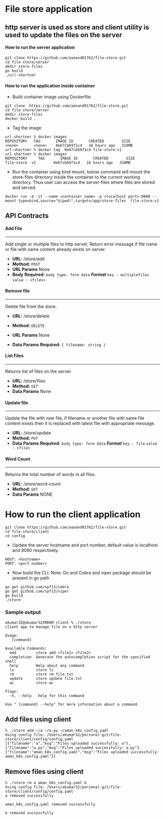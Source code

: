 #  File store application

## http server is used as store and client utility is used to update the files on the server

#### How to run the server application
```
git clone https://github.com/aanand01762/file-store.git
cd file-store/server
mkdir store-files 
go build
./url-shortner
```

#### How to run the application inside container
* Build container image using Dockerfile
```
git clone  https://github.com/aanand01762/file-store.git
cd file-store/server
mkdir store-files 
docker build .
```
* Tag the image
```
url-shortner % docker images
REPOSITORY   TAG       IMAGE ID       CREATED        SIZE
<none>       <none>    0e67cb6971c4   16 hours ago   310MB
url-shortner % docker tag  0e67cb6971c4 file-store:v1
url-shortner % docker images
REPOSITORY     TAG       IMAGE ID       CREATED        SIZE
file-store  v1        0e67cb6971c4   16 hours ago   310MB
```
* Run the container using bind mount, below command will mount the store-files  directory inside the container to the current working directory. Thus user can access the server-files  where files are stored and served. 
```
docker run -d -it --name <container_name> -p <localhost port>:8080 --mount type=bind,source="$(pwd)",target=/app/store-files  file-store:v1
```


## API Contracts

#### Add File
---
  Add single or multiple files to http server, Return error message if file name or file with same content already exists on server.
* **URL:**
  /store/add
* **Method:**
  `POST`
*  **URL Params**
   None
* **Body**
   **Required:**
    `body type: form data`
    ***Format***
     `key : multiplefiles`
     `value : <files>`    
  
#### Remove file
---
  Delete file from the store.
* **URL:**
  /store/delete
* **Method:**
  `DELETE`
  
*  **URL Params**
    None
* **Data Params**
   **Required:**
    `{
        filename: string
      }`
  
  
#### List Files
---
  Returns list of files on the server.
* **URL:**
  /store/files
* **Method:**
  `GET`
* **Data Params**
  None
  
#### Update file
---
  Update the file with new file, if filename or another file with same file content exists then it is replaced with latest file with appropriate message.
* **URL:**
  /store/update
* **Method:**
  `PUT`
* **Data Params**
   **Required:**
    `body type: form data`
    ***Format***
     `key : file`
     `value : <file>`
     
#### Word Count
---
  Returns the total number of words in all files.
* **URL:**
  /store/word-count
* **Method:**
  `GET`
* **Data Params**
   NONE
   
# How to run the client application
```
git clone https://github.com/aanand01762/file-store.git
cd file-store/client
cd config
```
* Update the server hostname and port number, default value is localhost and 8080 respectively.
```
HOST: <hostname>
PORT: <port number>
```
* Now build the CLI. Note: Go and Cobra  and viper package should be present in go path
```
go get github.com/spf13/cobra
go get github.com/spf13/viper
go build
./store 
```

### Sample output
```
akumar32@akumar32XMD6M client % ./store   
client app to manage file on a http server

Usage:
   [command]

Available Commands:
  add         store add <file1> <file2> 
  completion  Generate the autocompletion script for the specified shell
  help        Help about any command
  ls          store ls
  rm          store rm file.txt
  update      store update file.txt
  wc          store wc

Flags:
  -h, --help   help for this command

Use " [command] --help" for more information about a command.
```
## Add files using client 
```
% ./store add ~/a ~/a.py ~/aman_k8s_config.yaml 
Using config file: /Users/akumar32/personal-git/file-store/client/config/config.yaml
[{"filename":"a","msg":"Files uploaded successfully: a"},{"filename":"a.py","msg":"Files uploaded successfully: a.py"},{"filename":"aman_k8s_config.yaml","msg":"Files uploaded successfully: aman_k8s_config.yaml"}]
```
## Remove files using client
```
% ./store rm a aman_k8s_config.yaml b 
Using config file: /Users/akumar32/personal-git/file-store/client/config/config.yaml
a removed successfully

aman_k8s_config.yaml removed successfully

b removed successfully
```

